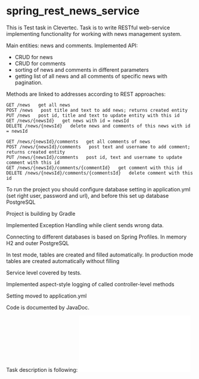 # spring_rest_news_service
This is Test task in Clevertec. Task is to write RESTful web-service implementing functionality for working with
news management system.

Main entities: news and comments.
Implemented API: 
- CRUD for news    
- CRUD for comments
- sorting of news and comments in different parameters 
- getting list of all news and all comments of specific news with pagination.
            
Methods are linked to addresses according to REST approaches:

    GET /news   get all news
    POST /news   post title and text to add news; returns created entity
    PUT /news   post id, title and text to update entity with this id
    GET /news/{newsId}   get news with id = newsId
    DELETE /news/{newsId}   delete news and comments of this news with id = newsId
    
    GET /news/{newsId}/comments   get all comments of news
    POST /news/{newsId}/comments   post text and username to add comment; returns created entity
    PUT /news/{newsId}/comments   post id, text and username to update comment with this id
    GET /news/{newsId}/comments/{commentId}   get comment with this id
    DELETE /news/{newsId}/comments/{commentsId}   delete comment with this id
    
To run the project you should configure database setting in application.yml (set right user, password and url), and before this set up database PostgreSQL
    
Project is building by Gradle 

Implemented Exception Handling while client sends wrong data.

Connecting to different databases is based on Spring Profiles. In memory H2 and outer PostgreSQL

In test mode, tables are created and filled automatically. In production mode tables are created automatically without filling

Service level covered by tests.

Implemented aspect-style logging of called controller-level methods 

Setting moved to application.yml

Code is documented by JavaDoc.

Task description is following:
<embed src="Task.pdf" type="application/pdf">